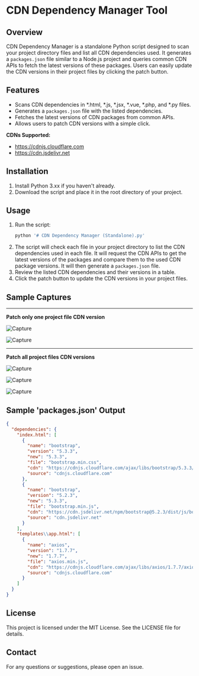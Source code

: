 # CDN Dependency Manager Tool

## Overview
CDN Dependency Manager is a standalone Python script designed to scan your project directory files and list all CDN dependencies used. It generates a `packages.json` file similar to a Node.js project and queries common CDN APIs to fetch the latest versions of these packages. Users can easily update the CDN versions in their project files by clicking the patch button.

## Features
- Scans CDN dependencies in *.html, *.js, *.jsx, *.vue, *.php, and *.py files.
- Generates a `packages.json` file with the listed dependencies.
- Fetches the latest versions of CDN packages from common APIs.
- Allows users to patch CDN versions with a simple click.

**CDNs Supported:**
- https://cdnjs.cloudflare.com
- https://cdn.jsdelivr.net

## Installation
1. Install Python 3.xx if you haven't already.
2. Download the script and place it in the root directory of your project.

## Usage
1. Run the script:
    ```bash
    python '# CDN Dependency Manager (Standalone).py'
    ```
2. The script will check each file in your project directory to list the CDN dependencies used in each file. It will request the CDN APIs to get the latest versions of the packages and compare them to the used CDN package versions. It will then generate a `packages.json` file.
3. Review the listed CDN dependencies and their versions in a table.
4. Click the patch button to update the CDN versions in your project files.

## Sample Captures

************

**Patch only one project file CDN version**

![Capture](https://raw.githubusercontent.com/Mending-Electronics/CDN-Dependency-Manager-Standalone-Python-Script/main/captures/capture1.png "Capture")

![Capture](https://raw.githubusercontent.com/Mending-Electronics/CDN-Dependency-Manager-Standalone-Python-Script/main/captures/capture2.png "Capture")

*************

**Patch all project files CDN versions**

![Capture](https://raw.githubusercontent.com/Mending-Electronics/CDN-Dependency-Manager-Standalone-Python-Script/main/captures/capture3.png "Capture")

![Capture](https://raw.githubusercontent.com/Mending-Electronics/CDN-Dependency-Manager-Standalone-Python-Script/main/captures/capture4.png "Capture")

![Capture](https://raw.githubusercontent.com/Mending-Electronics/CDN-Dependency-Manager-Standalone-Python-Script/main/captures/capture5.png "Capture")

## Sample 'packages.json' Output
```json
{
  "dependencies": {
    "index.html": [
      {
        "name": "bootstrap",
        "version": "5.3.3",
        "new": "5.3.3",
        "file": "bootstrap.min.css",
        "cdn": "https://cdnjs.cloudflare.com/ajax/libs/bootstrap/5.3.3/css/bootstrap.min.css",
        "source": "cdnjs.cloudflare.com"
      },
      {
        "name": "bootstrap",
        "version": "5.2.3",
        "new": "5.3.3",
        "file": "bootstrap.min.js",
        "cdn": "https://cdn.jsdelivr.net/npm/bootstrap@5.2.3/dist/js/bootstrap.min.js",
        "source": "cdn.jsdelivr.net"
      }
    ],
    "templates\\app.html": [
      {
        "name": "axios",
        "version": "1.7.7",
        "new": "1.7.7",
        "file": "axios.min.js",
        "cdn": "https://cdnjs.cloudflare.com/ajax/libs/axios/1.7.7/axios.min.js",
        "source": "cdnjs.cloudflare.com"
      }
    ]
  }
}
```

## License
This project is licensed under the MIT License. See the LICENSE file for details.

## Contact
For any questions or suggestions, please open an issue.
